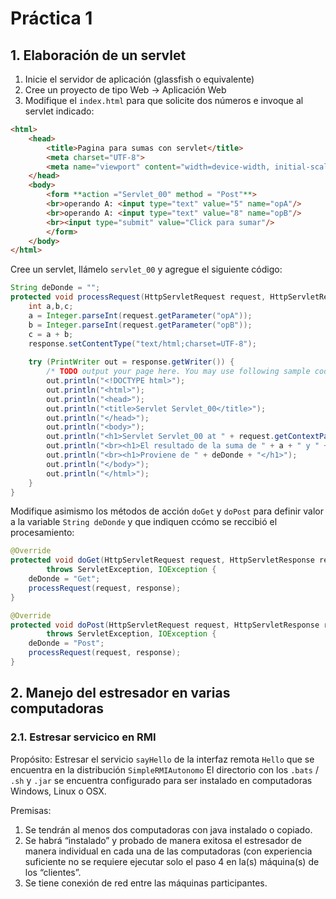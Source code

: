 # Práctica 1
## 1. Elaboración de un servlet
1. Inicie el servidor de aplicación (glassfish o equivalente)
2. Cree un proyecto de tipo Web $\rightarrow$ Aplicación Web
3. Modifique el `index.html` para que solicite dos números e invoque al servlet indicado:

```html
<html>
    <head>
        <title>Pagina para sumas con servlet</title>
        <meta charset="UTF-8">
        <meta name="viewport" content="width=device-width, initial-scale=1.0">
    </head>
    <body>
        <form **action ="Servlet_00" method = "Post"**>
        <br>operando A: <input type="text" value="5" name="opA"/>
        <br>operando A: <input type="text" value="8" name="opB"/>
        <br><input type="submit" value="Click para sumar"/>
        </form>
    </body>
</html>
```

Cree un servlet, llámelo `servlet_00` y agregue el siguiente código:
```java
String deDonde = "";
protected void processRequest(HttpServletRequest request, HttpServletResponse response) throws ServletException, IOException {
	int a,b,c;
	a = Integer.parseInt(request.getParameter("opA"));
	b = Integer.parseInt(request.getParameter("opB"));
	c = a + b;
	response.setContentType("text/html;charset=UTF-8");
	
	try (PrintWriter out = response.getWriter()) {
		/* TODO output your page here. You may use following sample code. */
		out.println("<!DOCTYPE html>");
		out.println("<html>");
		out.println("<head>");
		out.println("<title>Servlet Servlet_00</title>");           
		out.println("</head>");
		out.println("<body>");
		out.println("<h1>Servlet Servlet_00 at " + request.getContextPath() + "</h1>");
		out.println("<br><h1>El resultado de la suma de " + a + " y " + b + " es " + c + "</h1>");
		out.println("<br><h1>Proviene de " + deDonde + "</h1>");
		out.println("</body>");
		out.println("</html>");
	}
}
```

Modifique asimismo los métodos de acción `doGet` y `doPost` para definir valor a la variable `String deDonde` y que indiquen ccómo se reccibió el procesamiento:
```java
@Override
protected void doGet(HttpServletRequest request, HttpServletResponse response)
		throws ServletException, IOException {
	deDonde = "Get";
	processRequest(request, response);
}

@Override
protected void doPost(HttpServletRequest request, HttpServletResponse response)
		throws ServletException, IOException {
	deDonde = "Post";
	processRequest(request, response);
}
```

## 2.  Manejo del estresador en varias computadoras
### 2.1. Estresar servicico en RMI
Propósito: Estresar el servicio `sayHello` de la interfaz remota `Hello` que se encuentra en la distribución `SimpleRMIAutonomo` El directorio con los `.bats` / `.sh` y `.jar` se encuentra configurado para ser instalado en computadoras Windows, Linux o OSX.

Premisas:
1. Se tendrán al menos dos computadoras con java instalado o copiado.
2. Se habrá “instalado” y probado de manera exitosa el estresador de manera individual en cada una de las computadoras (con experiencia suficiente no se requiere ejecutar solo el paso 4 en la(s) máquina(s) de los “clientes”.
3. Se tiene conexión de red entre las máquinas participantes.
